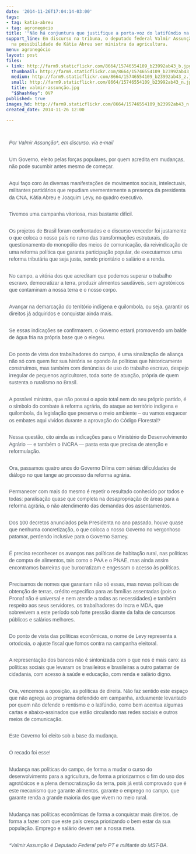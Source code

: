 ```yaml
---
date: '2014-11-26T17:04:14-03:00'
tags:
- tag: katia-abreu
- tag: agronegócio
title: '"Não há conjuntura que justifique a porta-voz do latifúndio na Agricultura"'
support_line: Em discurso na tribuna, o deputado federal Valmir Assunção foi enfático
  na possibilidade de Kátia Abreu ser ministra da agricultura.
menu: agronegócio
layout: post
files:
- link: http://farm9.staticflickr.com/8664/15746554109_b23992ab43_b.jpg
  thumbnail: http://farm9.staticflickr.com/8664/15746554109_b23992ab43_t.jpg
  medium: http://farm9.staticflickr.com/8664/15746554109_b23992ab43_z.jpg
  small: http://farm9.staticflickr.com/8664/15746554109_b23992ab43_n.jpg
  title: valmir-assunção.jpg
  "$$hashKey": 0VP
published: true
images_hd: http://farm9.staticflickr.com/8664/15746554109_b23992ab43_n.jpg
created_date: 2014-11-26 12:00

---
```

<p>&nbsp;</p>

<p style="margin: 0px; padding: 0px 0px 0.5em 8px; color: rgb(83, 93, 102); font-family: Arial, Verdana, Helvetica, sans-serif; font-size: 14px; line-height: 19.3151683807373px;"><em>Por Valmir Assun&ccedil;&atilde;o*, em discurso, via e-mail</em></p>

<p style="margin: 0px; padding: 0px 0px 0.5em 8px; color: rgb(83, 93, 102); font-family: Arial, Verdana, Helvetica, sans-serif; font-size: 14px; line-height: 19.3151683807373px;">&nbsp;<br />
Um Governo, eleito pelas for&ccedil;as populares, por quem acredita em mudan&ccedil;as, n&atilde;o pode sucumbir antes mesmo de come&ccedil;ar.</p>

<p style="margin: 0px; padding: 0px 0px 0.5em 8px; color: rgb(83, 93, 102); font-family: Arial, Verdana, Helvetica, sans-serif; font-size: 14px; line-height: 19.3151683807373px;"><br />
Aqui fa&ccedil;o coro &agrave;s diversas manifesta&ccedil;&otilde;es de movimentos sociais, intelectuais, militantes partid&aacute;rios que repudiam veementemente a presen&ccedil;a da presidenta da CNA, K&aacute;tia Abreu e Joaquim Levy, no quadro executivo.</p>

<p style="margin: 0px; padding: 0px 0px 0.5em 8px; color: rgb(83, 93, 102); font-family: Arial, Verdana, Helvetica, sans-serif; font-size: 14px; line-height: 19.3151683807373px;"><br />
Tivemos uma campanha vitoriosa, mas bastante dif&iacute;cil.</p>

<p style="margin: 0px; padding: 0px 0px 0.5em 8px; color: rgb(83, 93, 102); font-family: Arial, Verdana, Helvetica, sans-serif; font-size: 14px; line-height: 19.3151683807373px;"><br />
Os projetos de Brasil foram confrontados e o discurso vencedor foi justamente o que coloca o nosso pa&iacute;s no rumo das transforma&ccedil;&otilde;es estruturais, do questionamento do monop&oacute;lio dos meios de comunica&ccedil;&atilde;o, da reivindica&ccedil;&atilde;o de uma reforma pol&iacute;tica que garanta participa&ccedil;&atilde;o popular, de executarmos uma reforma tribut&aacute;ria que seja justa, sendo priorit&aacute;rio o sal&aacute;rio e a renda.</p>

<p style="margin: 0px; padding: 0px 0px 0.5em 8px; color: rgb(83, 93, 102); font-family: Arial, Verdana, Helvetica, sans-serif; font-size: 14px; line-height: 19.3151683807373px;"><br />
No campo, a vit&oacute;ria dos que acreditam que podemos superar o trabalho escravo, democratizar a terra, produzir alimentos saud&aacute;veis, sem agrot&oacute;xicos que contaminam a nossa terra e o nosso corpo.</p>

<p style="margin: 0px; padding: 0px 0px 0.5em 8px; color: rgb(83, 93, 102); font-family: Arial, Verdana, Helvetica, sans-serif; font-size: 14px; line-height: 19.3151683807373px;"><br />
Avan&ccedil;ar na demarca&ccedil;&atilde;o do territ&oacute;rio ind&iacute;gena e quilombola, ou seja, garantir os direitos j&aacute; adquiridos e conquistar ainda mais.</p>

<p style="margin: 0px; padding: 0px 0px 0.5em 8px; color: rgb(83, 93, 102); font-family: Arial, Verdana, Helvetica, sans-serif; font-size: 14px; line-height: 19.3151683807373px;"><br />
Se essas indica&ccedil;&otilde;es se confirmarem, o Governo estar&aacute; promovendo um balde de &aacute;gua fria na pr&oacute;pria base que o elegeu.</p>

<p style="margin: 0px; padding: 0px 0px 0.5em 8px; color: rgb(83, 93, 102); font-family: Arial, Verdana, Helvetica, sans-serif; font-size: 14px; line-height: 19.3151683807373px;"><br />
Do ponto de vista dos trabalhadores do campo, &eacute; uma sinaliza&ccedil;&atilde;o de alian&ccedil;a n&atilde;o s&oacute; com quem fez sua hist&oacute;ria se opondo &agrave;s pol&iacute;ticas que historicamente constru&iacute;mos, mas tamb&eacute;m com den&uacute;ncias de uso do trabalho escravo, despejo irregular de pequenos agricultores, toda sorte de atua&ccedil;&atilde;o, pr&oacute;pria de quem sustenta o ruralismo no Brasil.</p>

<p style="margin: 0px; padding: 0px 0px 0.5em 8px; color: rgb(83, 93, 102); font-family: Arial, Verdana, Helvetica, sans-serif; font-size: 14px; line-height: 19.3151683807373px;"><br />
A poss&iacute;vel ministra, que n&atilde;o possui o apoio total nem do seu pr&oacute;prio partido, &eacute; o s&iacute;mbolo do combate &agrave; reforma agr&aacute;ria, do ataque ao territ&oacute;rio ind&iacute;gena e quilombola, da legisla&ccedil;&atilde;o que preserva o meio ambiente &ndash; ou vamos esquecer os embates aqui vividos durante a aprova&ccedil;&atilde;o do C&oacute;digo Florestal?</p>

<p style="margin: 0px; padding: 0px 0px 0.5em 8px; color: rgb(83, 93, 102); font-family: Arial, Verdana, Helvetica, sans-serif; font-size: 14px; line-height: 19.3151683807373px;"><br />
Nessa quest&atilde;o, cito ainda as indica&ccedil;&otilde;es para o Minist&eacute;rio do Desenvolvimento Agr&aacute;rio &mdash; e tamb&eacute;m o INCRA &mdash; pasta esta que precisa de aten&ccedil;&atilde;o e reformula&ccedil;&atilde;o.</p>

<p style="margin: 0px; padding: 0px 0px 0.5em 8px; color: rgb(83, 93, 102); font-family: Arial, Verdana, Helvetica, sans-serif; font-size: 14px; line-height: 19.3151683807373px;"><br />
Ora, passamos quatro anos do Governo Dilma com s&eacute;rias dificuldades de di&aacute;logo no que tange ao processo da reforma agr&aacute;ria.</p>

<p style="margin: 0px; padding: 0px 0px 0.5em 8px; color: rgb(83, 93, 102); font-family: Arial, Verdana, Helvetica, sans-serif; font-size: 14px; line-height: 19.3151683807373px;"><br />
Permanecer com mais do mesmo &eacute; repetir o resultado conhecido por todos e todas: paralisa&ccedil;&atilde;o quase que completa na desapropria&ccedil;&atilde;o de &aacute;reas para a reforma agr&aacute;ria, o n&atilde;o atendimento das demandas dos assentamentos.</p>

<p style="margin: 0px; padding: 0px 0px 0.5em 8px; color: rgb(83, 93, 102); font-family: Arial, Verdana, Helvetica, sans-serif; font-size: 14px; line-height: 19.3151683807373px;"><br />
Dos 100 decretos anunciados pela Presidenta no ano passado, houve quase que nenhuma concretiza&ccedil;&atilde;o, o que coloca o nosso Governo no vergonhoso patamar, perdendo inclusive para o Governo Sarney.</p>

<p style="margin: 0px; padding: 0px 0px 0.5em 8px; color: rgb(83, 93, 102); font-family: Arial, Verdana, Helvetica, sans-serif; font-size: 14px; line-height: 19.3151683807373px;"><br />
&Eacute; preciso reconhecer os avan&ccedil;os nas pol&iacute;ticas de habita&ccedil;&atilde;o rural, nas pol&iacute;ticas de compra de alimentos, tais como o PAA e o PNAE, mas ainda assim encontramos barreiras que burocratizam e engessam o acesso &agrave;s pol&iacute;ticas.</p>

<p style="margin: 0px; padding: 0px 0px 0.5em 8px; color: rgb(83, 93, 102); font-family: Arial, Verdana, Helvetica, sans-serif; font-size: 14px; line-height: 19.3151683807373px;"><br />
Precisamos de nomes que garantam n&atilde;o s&oacute; essas, mas novas pol&iacute;ticas de obten&ccedil;&atilde;o de terras, cr&eacute;dito espec&iacute;fico para as fam&iacute;lias assentadas (pois o Pronaf n&atilde;o &eacute; universal e nem atende a todas as necessidades) e tamb&eacute;m respeito aos seus servidores, os trabalhadores do Incra e MDA, que sobrevivem a este per&iacute;odo sob forte press&atilde;o diante da falta de concursos p&uacute;blicos e sal&aacute;rios melhores.</p>

<p style="margin: 0px; padding: 0px 0px 0.5em 8px; color: rgb(83, 93, 102); font-family: Arial, Verdana, Helvetica, sans-serif; font-size: 14px; line-height: 19.3151683807373px;"><br />
Do ponto de vista das pol&iacute;ticas econ&ocirc;micas, o nome de Levy representa a ortodoxia, o ajuste fiscal que fomos contra na campanha eleitoral.</p>

<p style="margin: 0px; padding: 0px 0px 0.5em 8px; color: rgb(83, 93, 102); font-family: Arial, Verdana, Helvetica, sans-serif; font-size: 14px; line-height: 19.3151683807373px;"><br />
A representa&ccedil;&atilde;o dos bancos n&atilde;o &eacute; sintonizada com o que nos &eacute; mais caro: as pol&iacute;ticas sociais que levaram os brasileiros e brasileiras a outro patamar de cidadania, com acesso &agrave; sa&uacute;de e educa&ccedil;&atilde;o, com renda e sal&aacute;rio digno.</p>

<p style="margin: 0px; padding: 0px 0px 0.5em 8px; color: rgb(83, 93, 102); font-family: Arial, Verdana, Helvetica, sans-serif; font-size: 14px; line-height: 19.3151683807373px;"><br />
Ora, vencemos a oposi&ccedil;&atilde;o, as pol&iacute;ticas de direita. N&atilde;o faz sentido este espa&ccedil;o que n&atilde;o agrega ao programa defendido em campanha, arduamente levantado por quem n&atilde;o defende o rentismo e o latif&uacute;ndio, como bem acentua algumas cartas e abaixo-assinados que est&atilde;o circulando nas redes sociais e outros meios de comunica&ccedil;&atilde;o.</p>

<p style="margin: 0px; padding: 0px 0px 0.5em 8px; color: rgb(83, 93, 102); font-family: Arial, Verdana, Helvetica, sans-serif; font-size: 14px; line-height: 19.3151683807373px;"><br />
Este Governo foi eleito sob a base da mudan&ccedil;a.</p>

<p style="margin: 0px; padding: 0px 0px 0.5em 8px; color: rgb(83, 93, 102); font-family: Arial, Verdana, Helvetica, sans-serif; font-size: 14px; line-height: 19.3151683807373px;"><br />
O recado foi esse!</p>

<p style="margin: 0px; padding: 0px 0px 0.5em 8px; color: rgb(83, 93, 102); font-family: Arial, Verdana, Helvetica, sans-serif; font-size: 14px; line-height: 19.3151683807373px;"><br />
Mudan&ccedil;a nas pol&iacute;ticas do campo, de forma a mudar o curso do desenvolvimento para a agricultura, de forma a priorizarmos o fim do uso dos agrot&oacute;xicos e a plena democratiza&ccedil;&atilde;o da terra, pois j&aacute; est&aacute; comprovado que &eacute; este mecanismo que garante alimentos, garante o emprego no campo, que garante renda a grande maioria dos que vivem no meio rural.</p>

<p style="margin: 0px; padding: 0px 0px 0.5em 8px; color: rgb(83, 93, 102); font-family: Arial, Verdana, Helvetica, sans-serif; font-size: 14px; line-height: 19.3151683807373px;"><br />
Mudan&ccedil;a nas pol&iacute;ticas econ&ocirc;micas de forma a conquistar mais direitos, de forma a fazer com que este pa&iacute;s cres&ccedil;a priorizando o bem estar da sua popula&ccedil;&atilde;o. Emprego e sal&aacute;rio devem ser a nossa meta.</p>

<p style="margin: 0px; padding: 0px 0px 0.5em 8px; color: rgb(83, 93, 102); font-family: Arial, Verdana, Helvetica, sans-serif; font-size: 14px; line-height: 19.3151683807373px;"><br />
<em>*Valmir Assun&ccedil;&atilde;o &eacute; Deputado Federal pelo PT e militante do MST-BA.</em></p>
